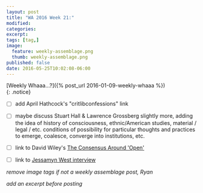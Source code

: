 ```yaml
---
layout: post
title: "WA 2016 Week 21:"
modified:
categories: 
excerpt:
tags: [tag,]
image:
  feature: weekly-assemblage.png
  thumb: weekly-assemblage.png
published: false
date: 2016-05-25T10:02:08-06:00
---
```

  
[Weekly Whaaa…?]({% post_url 2016-01-09-weekly-whaaa %})  
{: .notice}  

- [ ] add April Hathcock's "critlibconfessions" link  
- [ ] maybe discuss Stuart Hall & Lawrence Grossberg slightly more, adding the idea of history of consciousness, ethnic/American studies, material / legal / etc. conditions of possibility for particular thoughts and practices to emerge, coalesce, converge into institutions, etc.    
- [ ] link to David Wiley's [The Consensus Around 'Open'](http://www.opencontent.org/blog/archives/4397)  

- [ ] link to [Jessamyn West interview](https://medium.com/@jessamyn/libraries-information-access-and-democracy-85e213086d22#.b57zno9vf)  

_remove image tags if not a weekly assemblage post, Ryan_

_add an excerpt before posting_